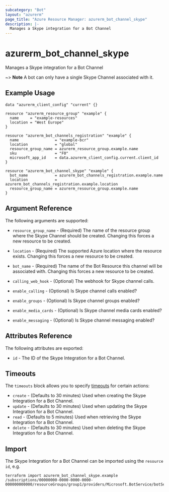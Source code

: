 ```yaml
---
subcategory: "Bot"
layout: "azurerm"
page_title: "Azure Resource Manager: azurerm_bot_channel_skype"
description: |-
  Manages a Skype integration for a Bot Channel
---
```


# azurerm_bot_channel_skype

Manages a Skype integration for a Bot Channel

~> **Note** A bot can only have a single Skype Channel associated with it.

## Example Usage

```hcl
data "azurerm_client_config" "current" {}

resource "azurerm_resource_group" "example" {
  name     = "example-resources"
  location = "West Europe"
}

resource "azurerm_bot_channels_registration" "example" {
  name                = "example-bcr"
  location            = "global"
  resource_group_name = azurerm_resource_group.example.name
  sku                 = "F0"
  microsoft_app_id    = data.azurerm_client_config.current.client_id
}

resource "azurerm_bot_channel_skype" "example" {
  bot_name            = azurerm_bot_channels_registration.example.name
  location            = azurerm_bot_channels_registration.example.location
  resource_group_name = azurerm_resource_group.example.name
}
```

## Argument Reference

The following arguments are supported:

* `resource_group_name` - (Required) The name of the resource group where the Skype Channel should be created. Changing this forces a new resource to be created.

* `location` - (Required) The supported Azure location where the resource exists. Changing this forces a new resource to be created.

* `bot_name` - (Required) The name of the Bot Resource this channel will be associated with. Changing this forces a new resource to be created.

* `calling_web_hook` - (Optional) The webhook for Skype channel calls.

* `enable_calling` - (Optional) Is Skype channel calls enabled?

* `enable_groups` - (Optional) Is Skype channel groups enabled?

* `enable_media_cards` - (Optional) Is Skype channel media cards enabled?

* `enable_messaging` - (Optional) Is Skype channel messaging enabled?

## Attributes Reference

The following attributes are exported:

* `id` - The ID of the Skype Integration for a Bot Channel.

## Timeouts

The `timeouts` block allows you to specify [timeouts](https://www.terraform.io/docs/configuration/resources.html#timeouts) for certain actions:

* `create` - (Defaults to 30 minutes) Used when creating the Skype Integration for a Bot Channel.
* `update` - (Defaults to 30 minutes) Used when updating the Skype Integration for a Bot Channel.
* `read` - (Defaults to 5 minutes) Used when retrieving the Skype Integration for a Bot Channel.
* `delete` - (Defaults to 30 minutes) Used when deleting the Skype Integration for a Bot Channel.

## Import

The Skype Integration for a Bot Channel can be imported using the `resource id`, e.g.

```shell
terraform import azurerm_bot_channel_skype.example /subscriptions/00000000-0000-0000-0000-000000000000/resourceGroups/group1/providers/Microsoft.BotService/botServices/botService1/channels/SkypeChannel
```
